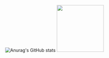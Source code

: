 ![Anurag's GitHub stats](https://github-readme-stats.vercel.app/api?username=eiiko6&count_private=true&hide=contribs&show_icons=true&include_all_commits=true&bg_color=0d1117&title_color=638cc6&ring_color=638cc6&icon_color=386ab0&text_color=d4d4d4&count_private=true&hide_border=true&custom_title=My%20stats:)
<a href="https://github.com/eiiko6">
  <img src="https://cdn.discordapp.com/attachments/851501348775657543/1137072203016458280/GyK2BG9.gif" width="150"/>
</a>
